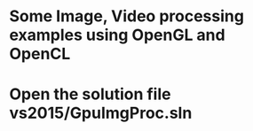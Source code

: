 # Some Image, Video processing examples using OpenGL and OpenCL
# Open the solution file vs2015/GpuImgProc.sln

